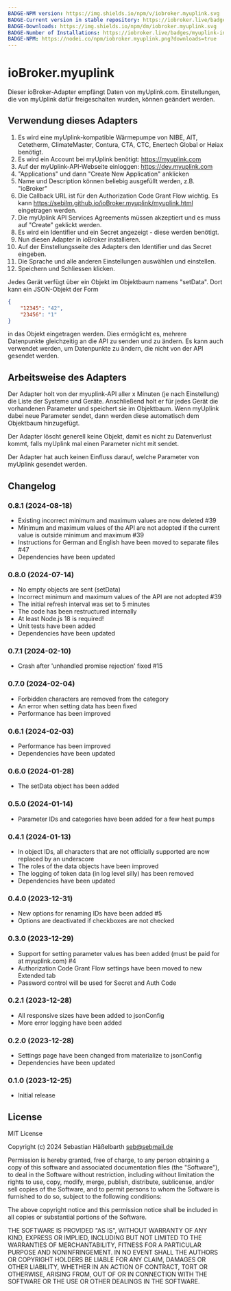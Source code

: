 ```yaml
---
BADGE-NPM version: https://img.shields.io/npm/v/iobroker.myuplink.svg
BADGE-Current version in stable repository: https://iobroker.live/badges/myuplink-stable.svg
BADGE-Downloads: https://img.shields.io/npm/dm/iobroker.myuplink.svg
BADGE-Number of Installations: https://iobroker.live/badges/myuplink-installed.svg
BADGE-NPM: https://nodei.co/npm/iobroker.myuplink.png?downloads=true
---
```

# ioBroker.myuplink

Dieser ioBroker-Adapter empfängt Daten von myUplink.com. Einstellungen, die von myUplink dafür freigeschalten wurden, können geändert werden.

## Verwendung dieses Adapters

1. Es wird eine myUplink-kompatible Wärmepumpe von NIBE, AIT, Cetetherm, ClimateMaster, Contura, CTA, CTC, Enertech Global or Høiax benötigt.
2. Es wird ein Account bei myUplink benötigt: https://myuplink.com
3. Auf der myUplink-API-Webseite einloggen: https://dev.myuplink.com
4. "Applications" und dann "Create New Application" anklicken
5. Name und Description können beliebig ausgefüllt werden, z.B. "ioBroker"
6. Die Callback URL ist für den Authorization Code Grant Flow wichtig. Es kann https://sebilm.github.io/ioBroker.myuplink/myuplink.html eingetragen werden.
7. Die myUplink API Services Agreements müssen akzeptiert und es muss auf "Create" geklickt werden.
8. Es wird ein Identifier und ein Secret angezeigt - diese werden benötigt.
9. Nun diesen Adapter in ioBroker installieren.
10. Auf der Einstellungsseite des Adapters den Identifier und das Secret eingeben.
11. Die Sprache und alle anderen Einstellungen auswählen und einstellen.
12. Speichern und Schliessen klicken.

Jedes Gerät verfügt über ein Objekt im Objektbaum namens "setData". Dort kann ein JSON-Objekt der Form

```json
{
    "12345": "42",
    "23456": "1"
}
```

in das Objekt eingetragen werden. Dies ermöglicht es, mehrere Datenpunkte gleichzeitig an die API zu senden und zu ändern.
Es kann auch verwendet werden, um Datenpunkte zu ändern, die nicht von der API gesendet werden.

## Arbeitsweise des Adapters

Der Adapter holt von der myuplink-API aller x Minuten (je nach Einstellung) die Liste der Systeme und Geräte. Anschließend
holt er für jedes Gerät die vorhandenen Parameter und speichert sie im Objektbaum. Wenn myUplink dabei neue Parameter sendet,
dann werden diese automatisch dem Objektbaum hinzugefügt.

Der Adapter löscht generell keine Objekt, damit es nicht zu Datenverlust kommt, falls myUplink mal einen Parameter nicht mit sendet.

Der Adapter hat auch keinen Einfluss darauf, welche Parameter von myUplink gesendet werden.

## Changelog
### 0.8.1 (2024-08-18)

-   Existing incorrect minimum and maximum values are now deleted #39
-   Minimum and maximum values of the API are not adopted if the current value is outside minimum and maximum #39
-   Instructions for German and English have been moved to separate files #47
-   Dependencies have been updated

### 0.8.0 (2024-07-14)

-   No empty objects are sent (setData)
-   Incorrect minimum and maximum values of the API are not adopted #39
-   The initial refresh interval was set to 5 minutes
-   The code has been restructured internally
-   At least Node.js 18 is required!
-   Unit tests have been added
-   Dependencies have been updated

### 0.7.1 (2024-02-10)

-   Crash after 'unhandled promise rejection' fixed #15

### 0.7.0 (2024-02-04)

-   Forbidden characters are removed from the category
-   An error when setting data has been fixed
-   Performance has been improved

### 0.6.1 (2024-02-03)

-   Performance has been improved
-   Dependencies have been updated

### 0.6.0 (2024-01-28)

-   The setData object has been added

### 0.5.0 (2024-01-14)

-   Parameter IDs and categories have been added for a few heat pumps

### 0.4.1 (2024-01-13)

-   In object IDs, all characters that are not officially supported are now replaced by an underscore
-   The roles of the data objects have been improved
-   The logging of token data (in log level silly) has been removed
-   Dependencies have been updated

### 0.4.0 (2023-12-31)

-   New options for renaming IDs have been added #5
-   Options are deactivated if checkboxes are not checked

### 0.3.0 (2023-12-29)

-   Support for setting parameter values has been added (must be paid for at myuplink.com) #4
-   Authorization Code Grant Flow settings have been moved to new Extended tab
-   Password control will be used for Secret and Auth Code

### 0.2.1 (2023-12-28)

-   All responsive sizes have been added to jsonConfig
-   More error logging have been added

### 0.2.0 (2023-12-28)

-   Settings page have been changed from materialize to jsonConfig
-   Dependencies have been updated

### 0.1.0 (2023-12-25)

-   Initial release

## License

MIT License

Copyright (c) 2024 Sebastian Häßelbarth <seb@sebmail.de>

Permission is hereby granted, free of charge, to any person obtaining a copy
of this software and associated documentation files (the "Software"), to deal
in the Software without restriction, including without limitation the rights
to use, copy, modify, merge, publish, distribute, sublicense, and/or sell
copies of the Software, and to permit persons to whom the Software is
furnished to do so, subject to the following conditions:

The above copyright notice and this permission notice shall be included in all
copies or substantial portions of the Software.

THE SOFTWARE IS PROVIDED "AS IS", WITHOUT WARRANTY OF ANY KIND, EXPRESS OR
IMPLIED, INCLUDING BUT NOT LIMITED TO THE WARRANTIES OF MERCHANTABILITY,
FITNESS FOR A PARTICULAR PURPOSE AND NONINFRINGEMENT. IN NO EVENT SHALL THE
AUTHORS OR COPYRIGHT HOLDERS BE LIABLE FOR ANY CLAIM, DAMAGES OR OTHER
LIABILITY, WHETHER IN AN ACTION OF CONTRACT, TORT OR OTHERWISE, ARISING FROM,
OUT OF OR IN CONNECTION WITH THE SOFTWARE OR THE USE OR OTHER DEALINGS IN THE
SOFTWARE.